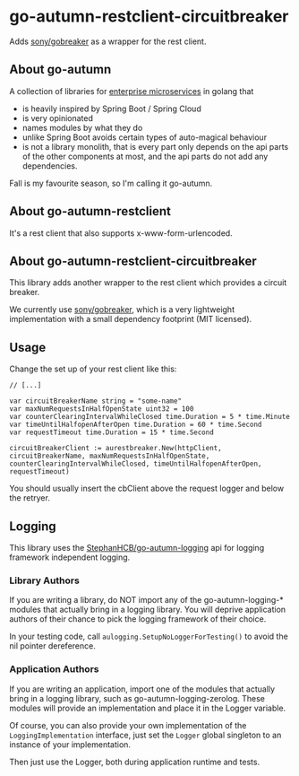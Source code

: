 # go-autumn-restclient-circuitbreaker

Adds [sony/gobreaker](https://github.com/sony/gobreaker) as a wrapper for the rest client. 

## About go-autumn

A collection of libraries for [enterprise microservices](https://github.com/StephanHCB/go-mailer-service/blob/master/README.md) in golang that
- is heavily inspired by Spring Boot / Spring Cloud
- is very opinionated
- names modules by what they do
- unlike Spring Boot avoids certain types of auto-magical behaviour
- is not a library monolith, that is every part only depends on the api parts of the other components
  at most, and the api parts do not add any dependencies.  

Fall is my favourite season, so I'm calling it go-autumn.

## About go-autumn-restclient

It's a rest client that also supports x-www-form-urlencoded.

## About go-autumn-restclient-circuitbreaker

This library adds another wrapper to the rest client which provides a circuit breaker.

We currently use [sony/gobreaker](https://github.com/sony/gobreaker), which is a very lightweight
implementation with a small dependency footprint (MIT licensed).

## Usage

Change the set up of your rest client like this:

```
// [...]

var circuitBreakerName string = "some-name"
var maxNumRequestsInHalfOpenState uint32 = 100
var counterClearingIntervalWhileClosed time.Duration = 5 * time.Minute
var timeUntilHalfopenAfterOpen time.Duration = 60 * time.Second
var requestTimeout time.Duration = 15 * time.Second

circuitBreakerClient := aurestbreaker.New(httpClient, circuitBreakerName, maxNumRequestsInHalfOpenState, counterClearingIntervalWhileClosed, timeUntilHalfopenAfterOpen, requestTimeout)
```

You should usually insert the cbClient above the request logger and below the retryer.

## Logging

This library uses the [StephanHCB/go-autumn-logging](https://github.com/StephanHCB/go-autumn-logging) api for
logging framework independent logging.

### Library Authors

If you are writing a library, do NOT import any of the go-autumn-logging-* modules that actually bring in a logging library.
You will deprive application authors of their chance to pick the logging framework of their choice.

In your testing code, call `aulogging.SetupNoLoggerForTesting()` to avoid the nil pointer dereference.

### Application Authors

If you are writing an application, import one of the modules that actually bring in a logging library,
such as go-autumn-logging-zerolog. These modules will provide an implementation and place it in the Logger variable.

Of course, you can also provide your own implementation of the `LoggingImplementation` interface, just
set the `Logger` global singleton to an instance of your implementation.

Then just use the Logger, both during application runtime and tests.
